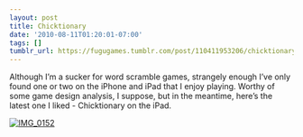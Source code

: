 ```yaml
---
layout: post
title: Chicktionary
date: '2010-08-11T01:20:01-07:00'
tags: []
tumblr_url: https://fugugames.tumblr.com/post/110411953206/chicktionary
---
```

Although I’m a sucker for word scramble games, strangely enough I’ve only found one or two on the iPhone and iPad that I enjoy playing. Worthy of some game design analysis, I suppose, but in the meantime, here’s the latest one I liked - Chicktionary on the iPad.

[![](http://itshardtofondlepenguins.com/wp-content/uploads/2010/08/IMG_0152.png "IMG\_0152")](http://itshardtofondlepenguins.com/wp-content/uploads/2010/08/IMG_0152.png)

